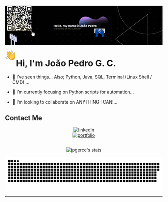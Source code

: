 <a href='https://universum-ten.vercel.app/index.html'> ![Alt Text](./assets/home.gif)</a>

<img src="./assets/HandEmoji.gif" alt="Alt Text" width="35" height="35" align="left">
<h1 align="left">Hi, I'm João Pedro G. C.</h1>
  
- 👀 I’ve seen things... Also; Python, Java, SQL, Terminal (Linux Shell / CMD) ...

- 🌱 I’m currently focusing on Python scripts for automation...

- 💞️ I’m looking to collaborate on ANYTHING I CAN!...

## Contact Me

<p align="center">
  <a href="www.linkedin.com/in/jpgeco" target="_blank">
    <img src="https://img.shields.io/badge/-Linkedin Profile-05122A?style=for-the-badge&logo=linkedin" alt="linkedin"/>
  </a>
  <br>
  <a href="https://universum-ten.vercel.app/" target="_blank">
    <img src="https://img.shields.io/badge/My Universe-05122A?style=social&logo=html5" alt="portfolio"/>
  </a>
</p>

##

<div align="center">
<img width="450em" src="https://github-readme-stats.vercel.app/api/top-langs/?username=jpgercc&langs_count=8" alt="jpgercc's stats"/>
  
![Snake animation Contribution Graph](https://raw.githubusercontent.com/jpgercc/jpgercc/output/github-contribution-grid-snake-dark.svg)


<!--

GITHUB STATS

| ![Anmol Baranwal github stats](https://github-readme-stats.vercel.app/api?username=Anmol-Baranwal\&rank_icon=percentile&show_icons=true&theme=tokyonight&show=reviews&bg_color=fff&title_color=0a1931&icon_color=0a1931&text_color=0A0209&border_color=0A0209&border_radius=8) | ![Anmol Baranwal GitHub Streak](https://github-readme-streak-stats.herokuapp.com/?user=Anmol-Baranwal&theme=tokyonight&theme=icegray&border_radius=8) |
| -- | -- |

-->

<!--
<br>
<br>
<i>
“
Who can say a machine has no soul?<br>
Aren’t humans machines too?<br>
Mechanisms of flesh and blood.
" 
</i> <br>
<b>~ The Humanoid (1986) ~</b> </p>
-->
<!--
<p>“Who can say a machine has no soul? Aren’t humans machines too? Mechanisms of flesh and blood." </i> <b> ~ The Humanoid (1986)</b> </p>
-->
---


<!---
<img align="right" height="712em" src="https://raw.githubusercontent.com/gist/jpgercc/cb63a0f7875b138711675d4da8ab4a81/raw/18307d4ca3fd4e3bfaf6ab8a9a8aacca54e4b286/githubcard.svg"/> GITHUB CARD
<p align="left"> <img src="https://komarev.com/ghpvc/?username=jpgercc&color=yellow" alt="Profile views" /> </p> 

jpgercc/jpgercc is a ✨ special ✨ repository because its `README.md` (this file) appears on your GitHub profile.
You can click the Preview link to take a look at your changes.
---> 
